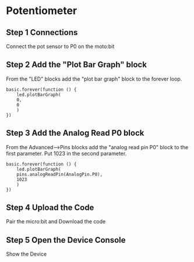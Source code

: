 # Potentiometer

## Step 1 Connections

Connect the pot sensor to P0 on the moto:bit

## Step 2 Add the "Plot Bar Graph" block

From the "LED" blocks add the "plot bar graph" block to the forever loop.

```blocks
basic.forever(function () {
    led.plotBarGraph(
    0,
    0
    )
})
```

## Step 3 Add the Analog Read P0 block

From the Advanced-->Pins blocks add the "analog read pin P0" block to the first parameter. 
Put 1023 in the second parameter.

```blocks
basic.forever(function () {
    led.plotBarGraph(
    pins.analogReadPin(AnalogPin.P0),
    1023
    )
})
```

## Step 4 Upload the Code

Pair the micro:bit and Download the code

## Step 5 Open the Device Console
Show the Device